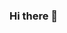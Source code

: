 ### Hi there 👋

<!--
**CueKwabena/CueKwabena** is a ✨ _special_ ✨ repository because its `README.md` (this file) appears on your GitHub profile.

My Name is Kwabena Boapea

- 🌱 I’m currently learning to become a Backend developer
- 📫 How to reach me: www.linkedin.com/in/kwabena-boapea
